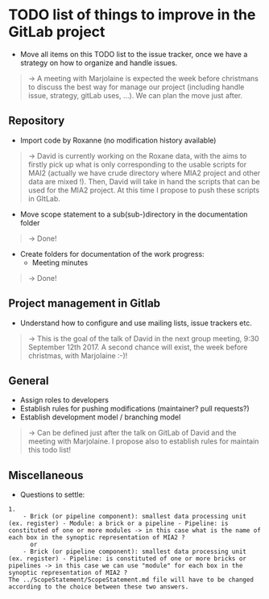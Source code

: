 # TODO list of things to improve in the GitLab project

 * Move all items on this TODO list to the issue tracker, once we have a
   strategy on how to organize and handle issues.

> ->  A meeting with Marjolaine is expected the week before christmans to discuss the best way for manage our project (including handle issue, strategy, gitLab uses, ...). We can plan the move just after.

## Repository

 * Import code by Roxanne (no modification history available)

> -> David is currently working on the Roxane data, with the aims to firstly pick up what is only corresponding to the usable scripts for MAI2 (actually we have crude directory where MIA2 project and other data are mixed !). Then, David will take in hand the scripts that can be used for the MIA2 project. At this time I propose to push these scripts in GItLab.  

 * Move scope statement to a sub(sub-)directory in the documentation folder

> -> Done!

 * Create folders for documentation of the work progress:
    * Meeting minutes

> -> Done!
    
## Project management in Gitlab

 * Understand how to configure and use mailing lists, issue trackers etc.

> -> This is the goal of the talk of David in the next group meeting, 9:30 September 12th 2017. A second chance will exist, the week before christmas, with Marjolaine :-)!
 
## General

 * Assign roles to developers
 * Establish rules for pushing modifications (maintainer? pull requests?)
 * Establish development model / branching model

> -> Can be defined just after the talk on GitLab of David and the meeting with Marjolaine. I propose also to establish rules for maintain this todo list!

## Miscellaneous

 * Questions to settle:

```no-highlight
1.
    - Brick (or pipeline component): smallest data processing unit (ex. register) - Module: a brick or a pipeline - Pipeline: is constituted of one or more modules -> in this case what is the name of each box in the synoptic representation of MIA2 ?
      or
    - Brick (or pipeline component): smallest data processing unit (ex. register) - Pipeline: is constituted of one or more bricks or pipelines -> in this case we can use "module" for each box in the synoptic representation of MIA2 ?
The ../ScopeStatement/ScopeStatement.md file will have to be changed according to the choice between these two answers.
```